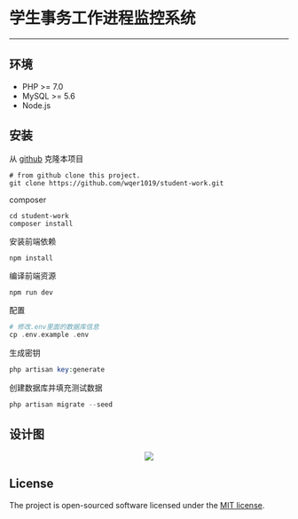# 学生事务工作进程监控系统
***

## 环境
- PHP >= 7.0
-  MySQL >= 5.6
-  Node.js

## 安装
从 [github](https://github.com/wqer1019/student-work.git) 克隆本项目
```shell
# from github clone this project.
git clone https://github.com/wqer1019/student-work.git
```
composer
```shell
cd student-work
composer install
```
安装前端依赖
```npm
npm install
```
编译前端资源
```npm
npm run dev
```
配置
```php
# 修改.env里面的数据库信息
cp .env.example .env
```
生成密钥
```php
php artisan key:generate
```
创建数据库并填充测试数据
```php
php artisan migrate --seed
```

## 设计图
<p align="center">
  <img style="max-width:50%" src="https://github.com/wqer1019/student-work/blob/master/public/design_chart.png">
  <br>
</p>

## License

The project is open-sourced software licensed under the [MIT license](https://mit-license.org/).

